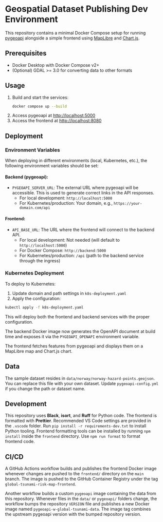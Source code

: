 # Geospatial Dataset Publishing Dev Environment

This repository contains a minimal Docker Compose setup for running
[pygeoapi](https://pygeoapi.io/) alongside a simple frontend using
[MapLibre](https://maplibre.org/) and [Chart.js](https://www.chartjs.org/).

## Prerequisites

- Docker Desktop with Docker Compose v2+
- (Optional) GDAL >= 3.0 for converting data to other formats

## Usage

1. Build and start the services:
   ```bash
   docker compose up --build
   ```
2. Access pygeoapi at [http://localhost:5000](http://localhost:5000)
3. Access the frontend at [http://localhost:8080](http://localhost:8080)

## Deployment

### Environment Variables

When deploying in different environments (local, Kubernetes, etc.), the following environment variables should be set:

#### Backend (pygeoapi):

- `PYGEOAPI_SERVER_URL`: The external URL where pygeoapi will be accessible. This is used to generate correct links in the API responses.
  - For local development: `http://localhost:5000`
  - For Kubernetes/production: Your domain, e.g., `https://your-domain.com/api`

#### Frontend:

- `API_BASE_URL`: The URL where the frontend will connect to the backend API.
  - For local development: Not needed (will default to `http://localhost:5000`)
  - For Docker Compose: `http://backend:5000`
  - For Kubernetes/production: `/api` (path to the backend service through the ingress)

### Kubernetes Deployment

To deploy to Kubernetes:

1. Update domain and path settings in `k8s-deployment.yaml`
2. Apply the configuration:

```bash
kubectl apply -f k8s-deployment.yaml
```

This will deploy both the frontend and backend services with the proper configuration.

The backend Docker image now generates the OpenAPI document at build
time and exposes it via the `PYGEOAPI_OPENAPI` environment variable.

The frontend fetches features from pygeoapi and displays them on a
MapLibre map and Chart.js chart.

## Data

The sample dataset resides in `data/norway/norway-hazard-points.geojson`. You can replace
this file with your own dataset. Update `pygeoapi-config.yml`
if you change the path or dataset name.

## Development

This repository uses **Black**, **isort**, and **Ruff** for Python code. The frontend is formatted with **Prettier**. Recommended VS Code settings are provided in the `.vscode` folder.
Run `pip install -r requirements-dev.txt` to install Python tooling. Frontend formatting tools can be installed by running `npm install` inside the `frontend` directory.
Use `npm run format` to format frontend code.

## CI/CD

A GitHub Actions workflow builds and publishes the frontend Docker image whenever
changes are pushed to the `frontend/` directory on the `main` branch. The image
is pushed to the GitHub Container Registry under the tag
`global-tsunami-risk-map-frontend`.

Another workflow builds a custom `pygeoapi` image containing the data from this
repository. Whenever files in the `data/` or `pygeoapi/` folders change, the
workflow bumps the repository `VERSION` file and publishes a new Docker image
named `pygeoapi-w-global-tsunami-data`. The image tag combines the upstream
pygeoapi version with the bumped repository version.
